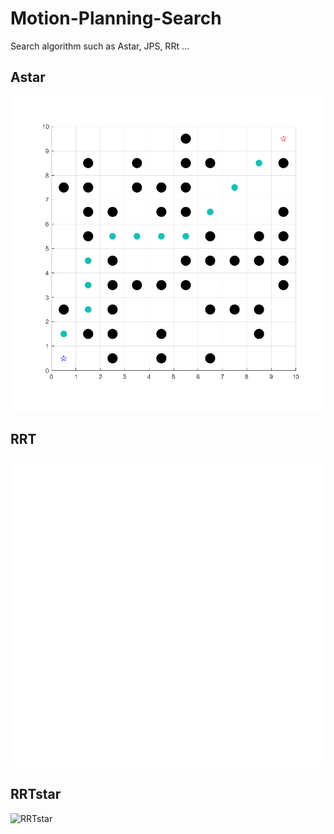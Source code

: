 # Motion-Planning-Search
Search algorithm such as Astar, JPS, RRt ...
## Astar
![Astar](https://github.com/cangxiao42/Motion-Planning-Search/blob/main/Astar/img/AstarMatLab.png)
## RRT
![RRT](https://github.com/cangxiao42/Motion-Planning-Search/blob/main/RRT-RRTstar/results/RRT.gif)
## RRTstar
![RRTstar](https://github.com/cangxiao42/Motion-Planning-Search/blob/main/RRT-RRTstar/results/RRTStar.gif)
